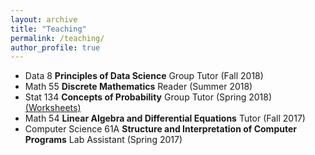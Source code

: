 ```yaml
---
layout: archive
title: "Teaching"
permalink: /teaching/
author_profile: true
---
```


- Data 8 **Principles of Data Science** Group Tutor (Fall 2018)
- Math 55 **Discrete Mathematics** Reader (Summer 2018)
- Stat 134 **Concepts of Probability** Group Tutor (Spring 2018) [(Worksheets)](https://github.com/hLuo27/teaching/tree/master/sp18_stat134)
- Math 54 **Linear Algebra and Differential Equations** Tutor (Fall 2017)
- Computer Science 61A **Structure and Interpretation of Computer Programs** Lab Assistant (Spring 2017)
